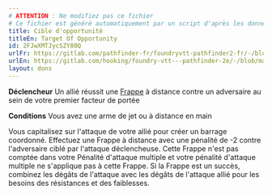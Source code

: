 ```yaml
---
# ATTENTION : Ne modifiez pas ce fichier
# Ce fichier est généré automatiquement par un script d'après les données du module Foundry VTT officiel et de sa traduction
title: Cible d'opportunité
titleEn: Target Of Opportunity
id: 2FJwXMTJycSZY80Q
urlFr: https://gitlab.com/pathfinder-fr/foundryvtt-pathfinder2-fr/-/blob/master/data/feats/2FJwXMTJycSZY80Q.htm
urlEn: https://gitlab.com/hooking/foundry-vtt---pathfinder-2e/-/blob/master/packs/data/feats.db/target-of-opportunity.json
layout: dons
---
```

**Déclencheur** Un allié réussit une [Frappe](../actions/frapper.md) à distance contre un adversaire au sein de votre premier facteur de portée

**Conditions** Vous avez une arme de jet ou à distance en main

Vous capitalisez sur l'attaque de votre allié pour créer un barrage coordonné. Effectuez une Frappe à distance avec une pénalité de -2 contre l'adversaire ciblé par l'attaque déclencheuse. Cette Frappe n'est pas comptée dans votre Pénalité d'attaque multiple et votre pénalité d'attaque multiple ne s'applique pas à cette Frappe. Si la Frappe est un succès, combinez les dégâts de l'attaque avec les dégâts de l'attaque allié pour les besoins des résistances et des faiblesses.
